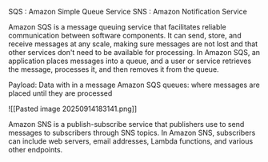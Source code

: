 SQS : Amazon Simple Queue Service
SNS : Amazon Notification Service

Amazon SQS is a message queuing service that facilitates reliable communication between software components. It can send, store, and receive messages at any scale, making sure messages are not lost and that other services don't need to be available for processing. In Amazon SQS, an application places messages into a queue, and a user or service retrieves the message, processes it, and then removes it from the queue.

Payload: Data with in a message
Amazon SQS queues: where messages are placed until they are processed

![[Pasted image 20250914183141.png]]


Amazon SNS is a publish-subscribe service that publishers use to send messages to subscribers through SNS topics. In Amazon SNS, subscribers can include web servers, email addresses, Lambda functions, and various other endpoints. 